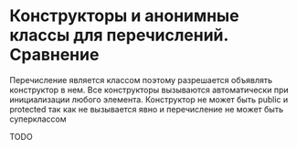 # Конструкторы и анонимные классы для перечислений. Сравнение

Перечисление является классом поэтому разрешается объявлять конструктор в нем. Все конструкторы вызываются автоматически при инициализации любого элемента. Конструктор не может быть public и protected так как не вызывается явно и перечисление не может быть суперклассом

TODO